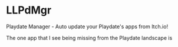 # LLPdMgr

Playdate Manager - Auto update your Playdate's apps from Itch.io!

The one app that I see being missing from the Playdate landscape 
is 

